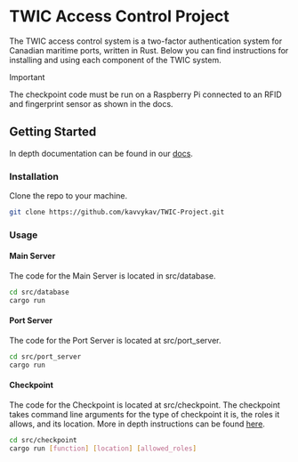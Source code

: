 # TWIC Access Control Project

The TWIC access control system is a two-factor authentication system for Canadian
maritime ports, written in Rust. Below you can find instructions for installing
and using each component of the TWIC system.

> [!IMPORTANT]
> The checkpoint code must be run on a Raspberry Pi connected to an RFID and
> fingerprint sensor as shown in the docs.

## Getting Started

In depth documentation can be found in our [docs](./docs/README.md).

### Installation

Clone the repo to your machine.

```bash
git clone https://github.com/kavvykav/TWIC-Project.git
```

### Usage

#### Main Server

The code for the Main Server is located in src/database.

```bash
cd src/database
cargo run
```

#### Port Server

The code for the Port Server is located at src/port_server.

```bash
cd src/port_server
cargo run
```

#### Checkpoint

The code for the Checkpoint is located at src/checkpoint. The checkpoint takes
command line arguments for the type of checkpoint it is, the roles it allows,
and its location. More in depth instructions can be found [here](./src/checkpoint/README.md).

```bash
cd src/checkpoint
cargo run [function] [location] [allowed_roles]
```
